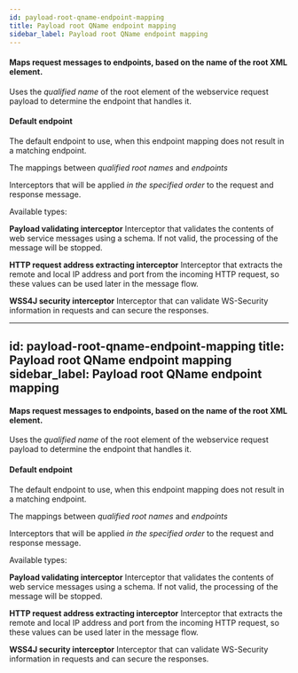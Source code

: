 ```yaml
---
id: payload-root-qname-endpoint-mapping
title: Payload root QName endpoint mapping
sidebar_label: Payload root QName endpoint mapping
---
```

#### Maps request messages to endpoints, based on the name of the root XML element.
Uses the <i> qualified name</i> of the root element of the webservice request payload to determine the endpoint that handles it. 

#### Default endpoint
The default endpoint to use, when this endpoint mapping does not result in a matching endpoint. 


The mappings between <i> qualified root names </i> and <i>endpoints</i>


Interceptors that will be applied <i>in the specified order</i> to the request and response message.

Available types:

<b>Payload validating interceptor</b>
Interceptor that validates the contents of web service messages using a schema. If not valid, the processing of the message will be stopped.

<b>HTTP request address extracting interceptor</b>
Interceptor that extracts the remote and local IP address and port from the incoming HTTP request, so these values can be used later in the message flow.

<b>WSS4J security interceptor</b>
Interceptor that can validate WS-Security information in requests and can secure the responses.

---
id: payload-root-qname-endpoint-mapping
title: Payload root QName endpoint mapping
sidebar_label: Payload root QName endpoint mapping
---
#### Maps request messages to endpoints, based on the name of the root XML element.
Uses the <i> qualified name</i> of the root element of the webservice request payload to determine the endpoint that handles it. 

#### Default endpoint
The default endpoint to use, when this endpoint mapping does not result in a matching endpoint. 


The mappings between <i> qualified root names </i> and <i>endpoints</i>


Interceptors that will be applied <i>in the specified order</i> to the request and response message.

Available types:

<b>Payload validating interceptor</b>
Interceptor that validates the contents of web service messages using a schema. If not valid, the processing of the message will be stopped.

<b>HTTP request address extracting interceptor</b>
Interceptor that extracts the remote and local IP address and port from the incoming HTTP request, so these values can be used later in the message flow.

<b>WSS4J security interceptor</b>
Interceptor that can validate WS-Security information in requests and can secure the responses.

